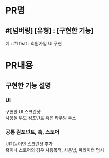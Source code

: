 # PR명

## #[넘버링] [유형] : [구현한 기능]

예 : #1 feat : 회원가입 UI 구현

# PR내용

## 구현한 기능 설명

### UI 
구현한 UI 스크린샷
<br>
사용될 부모 컴포넌트 혹은 라우팅 주소

### 공통 컴포넌트, 훅, 스토어
UI기능이면 스크린샷 추가
<br>
훅이나 스토어의 경우 사용목적, 사용법, 파라미터 명시
